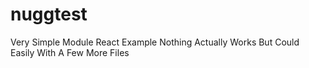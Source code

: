 # nuggtest
Very Simple Module React Example 
Nothing Actually Works But Could Easily With A Few More Files
